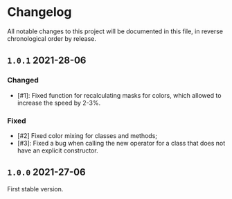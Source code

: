 # Changelog

All notable changes to this project will be documented in this file, in reverse chronological order by release.

## `1.0.1` 2021-28-06

### Changed

- [#1]: Fixed function for recalculating masks for colors, which allowed to increase the speed by 2-3%.

### Fixed

- [#2] Fixed color mixing for classes and methods;
- [#3]: Fixed a bug when calling the new operator for a class that does not have an explicit constructor.

## `1.0.0` 2021-27-06

First stable version.
